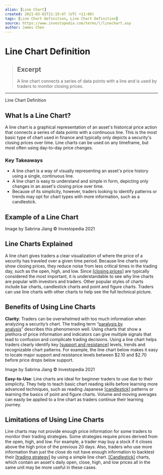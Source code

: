 ```yaml
---
alias: [Line Chart]
created: 2021-03-02T21:19:47 (UTC +11:00)
tags: [Line Chart Definition, Line Chart Definition]
source: https://www.investopedia.com/terms/l/linechart.asp
author: James Chen
---
```


# Line Chart Definition

> ## Excerpt
> A line chart connects a series of data points with a line and is used by traders to monitor closing prices.

---

Line Chart Definition
## What Is a Line Chart?

A line chart is a graphical representation of an asset's historical price action that connects a series of data points with a continuous line. This is the most basic type of chart used in finance and typically only depicts a security's closing prices over time. Line charts can be used on any timeframe, but most often using day-to-day price changes.

### Key Takeaways

-   A line chart is a way of visually representing an asset's price history using a single, continuous line.
-   A line chart is easy to understand and simple in form, depicting only changes in an asset's closing price over time.
-   Because of its simplicity, however, traders looking to identify patterns or trends may opt for chart types with more information, such as a candlestick.

## Example of a Line Chart

Image by Sabrina Jiang © Investopedia 2021

## Line Charts Explained

A line chart gives traders a clear visualization of where the price of a security has traveled over a given time period. Because line charts only show closing prices, they reduce noise from less critical times in the trading day, such as the open, high, and low. Since [[closing prices]](https://www.investopedia.com/terms/c/closingprice.asp) are typically considered the most important, it is understandable to see why line charts are popular with investors and traders. Other popular styles of charts include bar charts, candlestick charts and point and figure charts. Traders can use line charts with other charts to help see the full technical picture. 

## Benefits of Using Line Charts

**Clarity**: Traders can be overwhelmed with too much information when analyzing a security’s chart. The trading term “[paralysis by analysis](https://www.investopedia.com/terms/a/analysisparalysis.asp)” describes this phenomenon well. Using charts that show a plethora of price information and indicators can give multiple signals that lead to confusion and complicate trading decisions. Using a line chart helps traders clearly identify key [[support and resistance]](https://www.investopedia.com/trading/support-and-resistance-basics/) levels, trends and recognizable chart patterns. For example, the line chart below makes it easy to locate major support and resistance levels between $2.10 and $2.70 before price drops below support.

Image by Sabrina Jiang © Investopedia 2021

**Easy-to-Use**: Line charts are ideal for beginner traders to use due to their simplicity. They help to teach basic chart reading skills before learning more advanced techniques, such as reading Japanese [[candlestick]](https://www.investopedia.com/trading/candlestick-charting-what-is-it/) patterns or learning the basics of point and figure charts. Volume and moving averages can easily be applied to a line chart as traders continue their learning journey.

## Limitations of Using Line Charts

Line charts may not provide enough price information for some traders to monitor their trading strategies. Some strategies require prices derived from the open, high, and low. For example, a trader may buy a stock if it closes above the high price of the previous 20 days. Also, traders who use more information than just the close do not have enough information to backtest their [[trading strategy]](https://www.investopedia.com/articles/trading/10/create-trading-strategies.asp) by using a simple line chart. [[Candlestick]](https://www.investopedia.com/terms/c/candlestick.asp) charts, which contain an asset's daily open, close, high, and low prices all in the same unit may be more useful in these cases.
